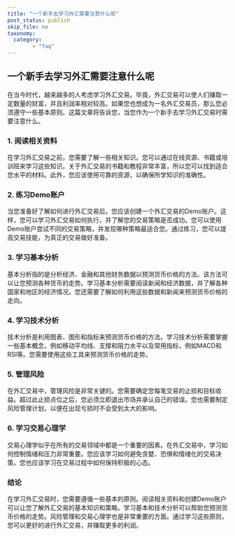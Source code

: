 ```yaml
---
title: "一个新手去学习外汇需要注意什么呢"
post_status: publish
skip_file: no
taxonomy:
  category:
        - "faq"
---
```


## 一个新手去学习外汇需要注意什么呢

在当今时代，越来越多的人考虑学习外汇交易。毕竟，外汇交易可以使人们赚取一定数量的财富，并且利润率相对较高。如果您也想成为一名外汇交易员，那么您必须遵守一些基本原则。这篇文章将告诉您，当您作为一个新手去学习外汇交易时需要注意什么。

### 1\. 阅读相关资料

在学习外汇交易之前，您需要了解一些相关知识。您可以通过在线资源、书籍或培训班来学习这些知识。关于外汇交易的书籍和教程非常丰富，所以您可以找到适合您水平的材料。此外，您应该使用可靠的资源，以确保所学知识的准确性。

### 2\. 练习Demo账户

当您准备好了解如何进行外汇交易后，您应该创建一个外汇交易的Demo账户。这样，您可以学习外汇交易如何执行，并了解您的交易策略是否成功。您可以使用Demo账户尝试不同的交易策略，并发现哪种策略最适合您。通过练习，您可以提高交易技能，为真正的交易做好准备。

### 3\. 学习基本分析

基本分析指的是分析经济、金融和其他财务数据以预测货币价格的方法。该方法可以让您预测各种货币的走势。学习基本分析需要阅读新闻和经济数据，并了解各种国家和地区的经济情况。您还需要了解如何利用这些数据和新闻来预测货币价格的走向。

### 4\. 学习技术分析

技术分析是利用图表、图形和指标来预测货币价格的方法。学习技术分析需要掌握一些基本概念，例如移动平均线、支撑和阻力水平以及常用指标，例如MACD和RSI等。您需要使用这些工具来预测货币价格的走势。

### 5\. 管理风险

在外汇交易中，管理风险是非常关键的。您需要确定您每笔交易的止损和目标收益。超过此止损点位之后，您必须立即退出市场并承认自己的错误。您也需要制定风险管理计划，以便在出现亏损时不会受到太大的影响。

### 6\. 学习交易心理学

交易心理学似乎在所有的交易领域中都是一个重要的因素。在外汇交易中，学习如何控制情绪和压力非常重要。您应该学习如何避免贪婪、恐惧和情绪化的交易决策。您也应该学习在交易过程中如何保持积极的心态。

### 结论

在学习外汇交易时，您需要遵循一些基本的原则。阅读相关资料和创建Demo账户可以让您了解外汇交易的基本知识和策略。学习基本和技术分析可以帮助您预测货币价格的走势。风险管理和交易心理学也是非常重要的方面。通过学习这些原则，您可以更好的进行外汇交易，并赚取更多的利润。
